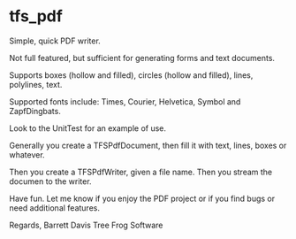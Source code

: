 # tfs_pdf
Simple, quick PDF writer.  

Not full featured, but sufficient for generating forms and text documents.

Supports boxes (hollow and filled), circles (hollow and filled), lines, polylines, text.

Supported fonts include: Times, Courier, Helvetica, Symbol and ZapfDingbats.

Look to the UnitTest for an example of use.

Generally you create a TFSPdfDocument, then fill it with text, lines, boxes or whatever.

Then you create a TFSPdfWriter, given a file name.  Then you stream the documen to the writer.

Have fun.  Let me know if you enjoy the PDF project or if you find bugs or need additional features.

Regards,
Barrett Davis
Tree Frog Software


